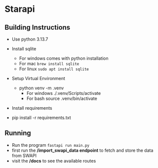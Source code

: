 # Starapi

## Building Instructions
- Use python 3.13.7

- Install sqlite
  - For windows comes with python installation
  - For mac `brew install sqlite`
  - For linux `sudo apt install sqlite`

- Setup Virtual Environment
  - python venv -m .venv
    - For windows ./.venv/Scripts/activate
    - For bash source .venv/bin/activate

- Install requirements
 - pip install -r requirements.txt

## Running 

- Run the program 
`fastapi run main.py`
- first run the **/import_swapi_data endpoint** to fetch and store the data from SWAPI
- visit the **/docs** to see the available routes 
